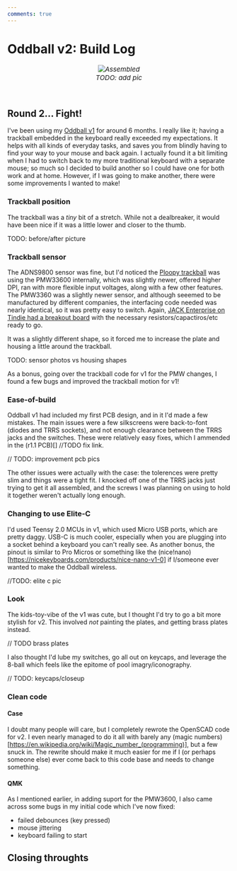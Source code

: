```yaml
---
comments: true
---
```


<style>
    figure {
        text-align: center;
        font-style: italic;
        font-size: 15px;
        padding-bottom: 30px;
    }
    figure > img {
      margin-bottom: 0;
    }
</style>

# Oddball v2: Build Log

<figure>
  <img src="{{site.baseurl}}/assets/images/todo.jpg" alt="Assembled"/>
  <figcaption>TODO: add pic</figcaption>
</figure>

## Round 2... Fight! 

I've been using my [Oddball v1]({{site.baseurl}}/v1/build-guide) for around 6 months. I really like it; having a trackball embedded in the keyboard really exceeded my expectations. It helps with all kinds of everyday tasks, and saves you from blindly having to find your way to your mouse and back again. I actually found it a bit limiting when I had to switch back to my more traditional keyboard with a separate mouse; so much so I decided to build another so I could have one for both work and at home. However, if I was going to make another, there were some improvements I wanted to make!

### Trackball position

The trackball was a _tiny_ bit of a stretch. While not a dealbreaker, it would have been nice if it was a little lower and closer to the thumb.

TODO: before/after picture


### Trackball sensor

The ADNS9800 sensor was fine, but I'd noticed the [Ploopy trackball](https://www.ploopy.co/) was using the PMW33600 internally, which was slightly newer, offered higher DPI, ran with more flexible input voltages, along with a few other features. The PMW3360 was a slightly newer sensor, and although seeemed to be manufactured by different companies, the interfacing code needed was nearly identical, so it was pretty easy to switch. Again, [JACK Enterprise on Tindie had a breakout board](https://www.tindie.com/products/jkicklighter/pmw3360-motion-sensor/) with the necessary resistors/capactiros/etc ready to go.

It was a slightly different shape, so it forced me to increase the plate and housing a little around the trackball.

TODO: sensor photos vs housing shapes

As a bonus, going over the trackball code for v1 for the PMW changes, I found a few bugs and improved the trackball motion for v1!

### Ease-of-build

Oddball v1 had included my first PCB design, and in it I'd made a few mistakes. The main issues were a few silkscreens were back-to-font (diodes and TRRS sockets), and not enough clearance between the TRRS jacks and the switches. These were relatively easy fixes, which I ammended in the (r1.1 PCB)[] //TODO fix link.

// TODO: improvement pcb pics

The other issues were actually with the case: the tolerences were pretty slim and things were a tight fit. I knocked off one of the TRRS jacks just trying to get it all assembled, and the screws I was planning on using to hold it together weren't actually long enough.

### Changing to use Elite-C

I'd used Teensy 2.0 MCUs in v1, which used Micro USB ports, which are pretty daggy. USB-C is much cooler, especially when you are plugging into a socket behind a keyboard you can't really see. As another bonus, the pinout is similar to Pro Micros or something like the (nice!nano)[https://nicekeyboards.com/products/nice-nano-v1-0] if I/someone ever wanted to make the Oddball wireless.

//TODO: elite c pic

### Look

The kids-toy-vibe of the v1 was cute, but I thought I'd try to go a bit more stylish for v2. This involved _not_ painting the plates, and getting brass plates instead.

// TODO brass plates

I also thought I'd lube my switches, go all out on keycaps, and leverage the 8-ball which feels like the epitome of pool imagry/iconography.

// TODO: keycaps/closeup

### Clean code

#### Case

I doubt many people will care, but I completely rewrote the OpenSCAD code for v2. I even nearly managed to do it all with barely any (magic numbers)[https://en.wikipedia.org/wiki/Magic_number_(programming)], but a few snuck in. The rewrite should make it much easier for me if I (or perhaps someone else) ever come back to this code base and needs to change something.

#### QMK

As I mentioned earlier, in adding suport for the PMW3600, I also came across some bugs in my initial code which I've now fixed:
- failed debounces (key pressed)
- mouse jittering
- keyboard failing to start

## Closing throughts
